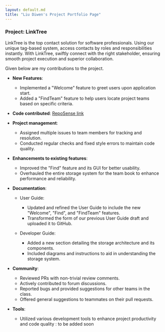 ```yaml
---
layout: default.md
title: "Liu Diwen's Project Portfolio Page"
---
```


### Project: LinkTree

LinkTree is the top contact solution for software professionals. Using our unique tag-based system, access contacts by roles and responsibilities instantly. With LinkTree, swiftly connect with the right stakeholder, ensuring smooth project execution and superior collaboration.

Given below are my contributions to the project.

* **New Features**:
  * Implemented a "Welcome" feature to greet users upon application start.
  * Added a "FindTeam" feature to help users locate project teams based on specific criteria.

* **Code contributed**: [RepoSense link](https://nus-cs2103-ay2324s1.github.io/tp-dashboard/?search=&sort=groupTitle&sortWithin=title&timeframe=commit&mergegroup=&groupSelect=groupByRepos&breakdown=true&checkedFileTypes=docs~functional-code~test-code&since=2023-09-22&tabOpen=true&tabType=zoom&zA=StevenLiudw&zR=AY2324S1-CS2103T-W11-4%2Ftp%5Bmaster%5D&zACS=248.81983649544964&zS=2023-09-22&zFS=&zU=2023-11-06&zMG=false&zFTF=commit&zFGS=groupByRepos&zFR=false)

* **Project management**:
  * Assigned multiple issues to team members for tracking and resolution.
  * Conducted regular checks and fixed style errors to maintain code quality.

* **Enhancements to existing features**:
  * Improved the "Find" feature and its GUI for better usability.
  * Overhauled the entire storage system for the team book to enhance performance and reliability.

* **Documentation**:
  * User Guide:
    * Updated and refined the User Guide to include the new "Welcome", "Find", and "FindTeam" features.
    * Transformed the form of our previous User Guide draft and uploaded it to GitHub.
  
  * Developer Guide:
    * Added a new section detailing the storage architecture and its components.
    * Included diagrams and instructions to aid in understanding the storage system.

* **Community**:
  * Reviewed PRs with non-trivial review comments.
  * Actively contributed to forum discussions.
  * Reported bugs and provided suggestions for other teams in the class.
  * Offered general suggestions to teammates on their pull requests.

* **Tools**:
  * Utilized various development tools to enhance project productivity and code quality : to be added soon


